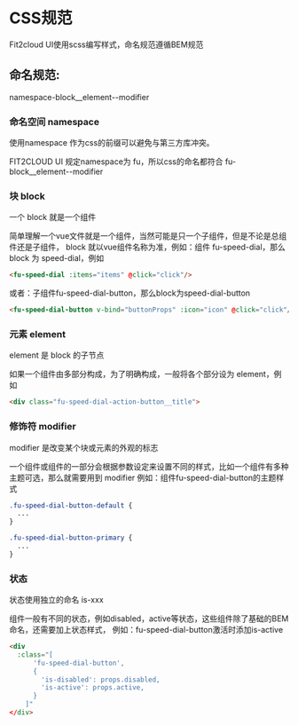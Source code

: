 # CSS规范

Fit2cloud UI使用scss编写样式，命名规范遵循BEM规范

## 命名规范:

namespace-block__element--modifier

### 命名空间 namespace

使用namespace 作为css的前缀可以避免与第三方库冲突。

FIT2CLOUD UI 规定namespace为 fu，所以css的命名都符合 fu-block__element--modifier

### 块 block

一个 block 就是一个组件

简单理解一个vue文件就是一个组件，当然可能是只一个子组件，但是不论是总组件还是子组件， block 就以vue组件名称为准，例如：组件 fu-speed-dial，那么 block 为 speed-dial，例如

```html
<fu-speed-dial :items="items" @click="click"/>
```

或者：子组件fu-speed-dial-button，那么block为speed-dial-button

```html
<fu-speed-dial-button v-bind="buttonProps" :icon="icon" @click="click"/>
```

### 元素 element

element 是 block 的子节点

如果一个组件由多部分构成，为了明确构成，一般将各个部分设为 element，例如

```html
<div class="fu-speed-dial-action-button__title">
```

### 修饰符 modifier

modifier 是改变某个块或元素的外观的标志

一个组件或组件的一部分会根据参数设定来设置不同的样式，比如一个组件有多种主题可选，那么就需要用到 modifier 例如：组件fu-speed-dial-button的主题样式

```scss
.fu-speed-dial-button-default {
  ...
}

.fu-speed-dial-button-primary {
  ...
} 
```

### 状态

状态使用独立的命名 is-xxx

组件一般有不同的状态，例如disabled，active等状态，这些组件除了基础的BEM命名，还需要加上状态样式， 例如：fu-speed-dial-button激活时添加is-active

```html
<div
  :class="[
      'fu-speed-dial-button',
      {
        'is-disabled': props.disabled,
        'is-active': props.active,
      }
    ]"
</div>
```